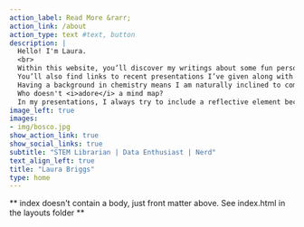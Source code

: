 ```yaml
---
action_label: Read More &rarr;
action_link: /about
action_type: text #text, button
description: |
  Hello! I'm Laura. 
  <br>
  Within this website, you’ll discover my writings about some fun personal projects I’ve worked on. 
  You’ll also find links to recent presentations I’ve given along with their accompanying materials such as slides, R scripts, and especially, diagrams.
  Having a background in chemistry means I am naturally inclined to communicate my ideas through a visual representation. 
  Who doesn't <i>adore</i> a mind map?
  In my presentations, I always try to include a reflective element because I think it’s important to discuss the choices I’ve made.
image_left: true
images:
- img/bosco.jpg
show_action_link: true
show_social_links: true
subtitle: "STEM Librarian | Data Enthusiast | Nerd"
text_align_left: true
title: "Laura Briggs"
type: home
---
```


** index doesn't contain a body, just front matter above.
See index.html in the layouts folder **
